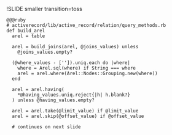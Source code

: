 !SLIDE smaller transition=toss

    @@@ruby
    # activerecord/lib/active_record/relation/query_methods.rb
    def build_arel
      arel = table

      arel = build_joins(arel, @joins_values) unless 
        @joins_values.empty?

      (@where_values - ['']).uniq.each do |where|
        where = Arel.sql(where) if String === where
        arel = arel.where(Arel::Nodes::Grouping.new(where))
      end

      arel = arel.having(
        *@having_values.uniq.reject{|h| h.blank?}
      ) unless @having_values.empty?

      arel = arel.take(@limit_value) if @limit_value
      arel = arel.skip(@offset_value) if @offset_value

      # continues on next slide
